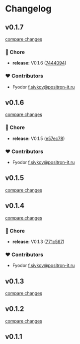 # Changelog


## v0.1.7

[compare changes](https://github.com/Ga11et/nuxt-auth-grokhotov/compare/v0.1.6...v0.1.7)

### 🏡 Chore

- **release:** V0.1.6 ([7444094](https://github.com/Ga11et/nuxt-auth-grokhotov/commit/7444094))

### ❤️ Contributors

- Fyodor <f.sivkov@positron-it.ru>

## v0.1.6

[compare changes](https://github.com/Ga11et/nuxt-auth-grokhotov/compare/v0.1.5...v0.1.6)

### 🏡 Chore

- **release:** V0.1.5 ([e57ec78](https://github.com/Ga11et/nuxt-auth-grokhotov/commit/e57ec78))

### ❤️ Contributors

- Fyodor <f.sivkov@positron-it.ru>

## v0.1.5

[compare changes](https://github.com/Ga11et/nuxt-auth-grokhotov/compare/v0.1.4...v0.1.5)

## v0.1.4

[compare changes](https://github.com/Ga11et/nuxt-auth-grokhotov/compare/v0.1.2...v0.1.4)

### 🏡 Chore

- **release:** V0.1.3 ([771c567](https://github.com/Ga11et/nuxt-auth-grokhotov/commit/771c567))

### ❤️ Contributors

- Fyodor <f.sivkov@positron-it.ru>

## v0.1.3

[compare changes](https://github.com/Ga11et/nuxt-auth-grokhotov/compare/v0.1.2...v0.1.3)

## v0.1.2

[compare changes](https://github.com/Ga11et/nuxt-auth-grokhotov/compare/v0.1.1...v0.1.2)

## v0.1.1

